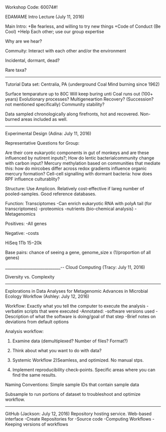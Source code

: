 Workshop Code:
60074#!

EDAMAME Intro Lecture (July 11, 2016)

Main Intro:
+Be fearless, and willing to try new things
+Code of Conduct (Be Cool)
+Help Each other; use our group expertise


Why are we hear?

Commuity:  Interact with each other and/or the environment

Incidental, dormant, dead?

Rare taxa?


___________________________________________
Tutorial Data set:
Centralia, PA (underground Coal Mind burning since 1962)

Surface temparature up to 80C
Will keep buring unti Coal runs out (100+ years)
Evolutionary processes?
Multigeneartion Recovery? (Succession? not mentioned specifically)
Community stability?


Data sampled chronologically along firefronts, hot and recovered.  Non-burned
areas included as well.



__________________________________________

Experimental Design (Adina: July 11, 2016)


Representative Questions for Group:

Are their core eukaryotic components in gut of monkeys and are these influenced
by nutirent inputs?; How do lentic bacterialcommunity change with carbon input? 
Mercury methylation based on communities that mediate this: how do mircobes 
differ across redox gradients influence organic mercury formation? Cell-cell
signalling with dormant bacteria: how does RPF influence culturablity?


Structure:
Use Amplicon.  Relatively cost-effective if lareg number of pooled-samples.
Good reference databases.

Function:
Transciptomes
-Can enrich eukaryotic RNA with polyA tail (for transcriptomes)
-proteomics
-nutrients (bio-chemical analysis)
-Metagenomics

Positives:
-All genes

Negative:
-costs


HiSeq
1Tb $15-$20k

Base pairs: chance of seeing a gene, genome_size x (1/proportion of all genes) 


____________________________--
Cloud Computing (Tracy: July 11, 2016)


Diversity vs. Complexity


_____________________________________________________________

Explorations in Data Analyses for Metagenomic Advances in Microbial Ecology
Workflow (Ashley: July 12, 2016)

Workflow:
Exactly what you tell the computer to execute the analysis
-verbatim scripts that were executed
-Annotated:
	-software versions used
	-Description of what the software is doing/goal of that step
	-Brief notes on deviations from default options

Analysis workflow:
1) Examine data (demultiplexed? Number of files? Format?)
2) Think about what you want to do with data?



1) Systemic Workflow
2)Seamless, and optimized.  No manual stps.
3) Implement reproducibility check-points.  Specific areas where you can find
the same results.

Naming Conventions:
Simple sample IDs that contain sample data

Subsample to run portions of dataset to troubleshoot and optimize workflow.

_____________________________________________________
GitHub (Jackson: July 12, 2016)
Repository hosting service.
Web-based interface
-Create Repositories for
	-Source code
	-Computing Workflows
	-Keeping versions of workflows